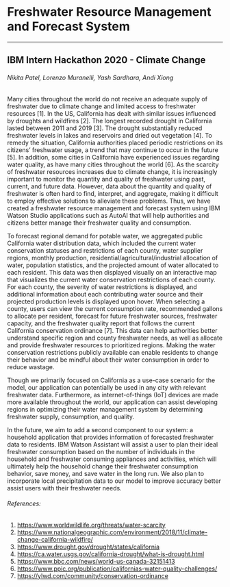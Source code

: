 # Freshwater Resource Management and Forecast System
---
## IBM Intern Hackathon 2020 - Climate Change
###### Nikita Patel, Lorenzo Muranelli, Yash Sardhara, Andi Xiong


Many cities throughout the world do not receive an adequate supply of freshwater due to climate change and limited access to freshwater resources [1]. In the US, California has dealt with similar issues influenced by droughts and wildfires [2]. The longest recorded drought in California lasted between 2011 and 2019 [3]. The drought substantially reduced freshwater levels in lakes and reservoirs and dried out vegetation [4]. To remedy the situation, California authorities placed periodic restrictions on its citizens’ freshwater usage, a trend that may continue to occur in the future [5]. In addition, some cities in California have experienced issues regarding water quality, as have many cities throughout the world [6]. As the scarcity of freshwater resources increases due to climate change, it is increasingly important to monitor the quantity and quality of freshwater using past, current, and future data. However, data about the quantity and quality of freshwater is often hard to find, interpret, and aggregate, making it difficult to employ effective solutions to alleviate these problems. Thus, we have created a freshwater resource management and forecast system using IBM Watson Studio applications such as AutoAI that will help authorities and citizens better manage their freshwater quality and consumption. 

To forecast regional demand for potable water, we aggregated public California water distribution data, which included the current water conservation statuses and restrictions of each county, water supplier regions, monthly production, residential/agricultural/industrial allocation of water, population statistics, and the projected amount of water allocated to each resident. This data was then displayed visually on an interactive map that visualizes the current water conservation restrictions of each county. For each county, the severity of water restrictions is displayed, and additional information about each contributing water source and their projected  production levels is displayed upon hover. When selecting a county, users can view the current consumption rate, recommended gallons to allocate per resident, forecast for future freshwater sources, freshwater capacity, and the freshwater quality report that follows the current California conservation ordinance [7]. This data can help authorities better understand specific region and county freshwater needs, as well as allocate and provide freshwater resources to prioritized regions. Making the water conservation restrictions publicly available can enable residents to change their behavior and be mindful about their water consumption in order to reduce wastage.

Though we primarily focused on California as a use-case scenario for the model, our application can potentially be used in any city with relevant freshwater data. Furthermore, as internet-of-things (IoT) devices are made more available throughout the world, our application can assist developing regions in optimizing their water management system by determining freshwater supply, consumption, and quality.

In the future, we aim to add a second component to our system: a household application that provides information of forecasted freshwater data to residents. IBM Watson Assistant will assist a user to plan their ideal freshwater consumption based on the number of individuals in the household and freshwater consuming appliances and activities, which will ultimately help the household change their freshwater consumption behavior, save money, and save water in the long run. We also plan to incorporate local precipitation data to our model to improve accuracy better assist users with their freshwater needs.

###### References:
1. https://www.worldwildlife.org/threats/water-scarcity
2. https://www.nationalgeographic.com/environment/2018/11/climate-change-california-wildfire/
3. https://www.drought.gov/drought/states/california
4. https://ca.water.usgs.gov/california-drought/what-is-drought.html
5. https://www.bbc.com/news/world-us-canada-32151413
6. https://www.ppic.org/publication/californias-water-quality-challenges/
7. https://ylwd.com/community/conservation-ordinance
